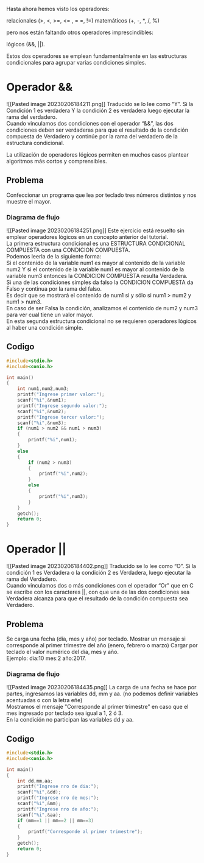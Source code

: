 Hasta ahora hemos visto los operadores:

relacionales (>, <, >=, <= , = =, !=)
matemáticos (+, -, *, /, %)

pero nos están faltando otros operadores imprescindibles:

lógicos (&&, ||).

Estos dos operadores se emplean fundamentalmente en las estructuras condicionales para agrupar varias condiciones simples.
# Operador &&
![[Pasted image 20230206184211.png]]
Traducido se lo lee como “Y”. Si la Condición 1 es verdadera Y la condición 2 es verdadera luego ejecutar la rama del verdadero.  
Cuando vinculamos dos condiciones con el operador “&&”, las dos condiciones deben ser verdaderas para que el resultado de la condición compuesta de Verdadero y continúe por la rama del verdadero de la estructura condicional.  

La utilización de operadores lógicos permiten en muchos casos plantear algoritmos más cortos y comprensibles.
## Problema
Confeccionar un programa que lea por teclado tres números distintos y nos muestre el mayor.
### Diagrama de flujo
![[Pasted image 20230206184251.png]]
Este ejercicio está resuelto sin emplear operadores lógicos en un concepto anterior del tutorial.  
La primera estructura condicional es una ESTRUCTURA CONDICIONAL COMPUESTA con una CONDICION COMPUESTA.  
Podemos leerla de la siguiente forma:  
Si el contenido de la variable num1 es mayor al contenido de la variable num2 Y si el contenido de la variable num1 es mayor al contenido de la variable num3 entonces la CONDICION COMPUESTA resulta Verdadera.  
Si una de las condiciones simples da falso la CONDICION COMPUESTA da Falso y continua por la rama del falso.  
Es decir que se mostrará el contenido de num1 si y sólo si num1 > num2 y num1 > num3.  
En caso de ser Falsa la condición, analizamos el contenido de num2 y num3 para ver cual tiene un valor mayor.  
En esta segunda estructura condicional no se requieren operadores lógicos al haber una condición simple.
## Codigo
```C
#include<stdio.h>
#include<conio.h>

int main()
{
    int num1,num2,num3;
    printf("Ingrese primer valor:");
    scanf("%i",&num1);
    printf("Ingrese segundo valor:");
    scanf("%i",&num2);
    printf("Ingrese tercer valor:");
    scanf("%i",&num3);
    if (num1 > num2 && num1 > num3)
    {
        printf("%i",num1);
    }
    else
    {
        if (num2 > num3)
        {
            printf("%i",num2);
        }
        else
        {
            printf("%i",num3);
        }
    }
    getch();
    return 0;
}
```
# Operador ||
![[Pasted image 20230206184402.png]]
Traducido se lo lee como “O”. Si la condición 1 es Verdadera o la condición 2 es Verdadera, luego ejecutar la rama del Verdadero.  
Cuando vinculamos dos o más condiciones con el operador “Or" que en C se escribe con los caracteres ||, con que una de las dos condiciones sea Verdadera alcanza para que el resultado de la condición compuesta sea Verdadero.
## Problema
Se carga una fecha (día, mes y año) por teclado. Mostrar un mensaje si corresponde al primer trimestre del año (enero, febrero o marzo) Cargar por teclado el valor numérico del día, mes y año.  
Ejemplo: dia:10 mes:2 año:2017.
### Diagrama de flujo
![[Pasted image 20230206184435.png]]
La carga de una fecha se hace por partes, ingresamos las variables dd, mm y aa. (no podemos definir variables acentuadas o con la letra eñe)  
Mostramos el mensaje "Corresponde al primer trimestre" en caso que el mes ingresado por teclado sea igual a 1, 2 ó 3.  
En la condición no participan las variables dd y aa.
## Codigo
```C
#include<stdio.h>
#include<conio.h>

int main()
{
    int dd,mm,aa;
    printf("Ingrese nro de dia:");
    scanf("%i",&dd);
    printf("Ingrese nro de mes:");
    scanf("%i",&mm);
    printf("Ingrese nro de año:");
    scanf("%i",&aa);
    if (mm==1 || mm==2 || mm==3)
    {
        printf("Corresponde al primer trimestre");
    }
    getch();
    return 0;
}
```